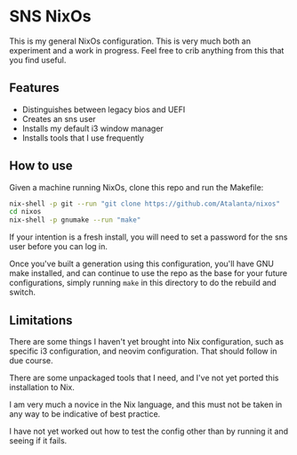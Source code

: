 # SNS NixOs

This is my general NixOs configuration.  This is very much both an experiment and
a work in progress.  Feel free to crib anything from this that you find useful.

## Features

- Distinguishes between legacy bios and UEFI
- Creates an sns user
- Installs my default i3 window manager
- Installs tools that I use frequently

## How to use

Given a machine running NixOs, clone this repo and run the Makefile:

```bash
nix-shell -p git --run "git clone https://github.com/Atalanta/nixos"
cd nixos
nix-shell -p gnumake --run "make"
```

If your intention is a fresh install, you will need to set a password for the sns user before you can log in.

Once you've built a generation using this configuration, you'll have GNU make installed, and can continue to use the repo as the base for your future configurations, simply running `make` in this directory to do the rebuild and switch.

## Limitations

There are some things I haven't yet brought into Nix configuration, such as specific i3 configuration, and neovim configuration.  That should follow in due course.

There are some unpackaged tools that I need, and I've not yet ported this installation to Nix.

I am very much a novice in the Nix language, and this must not be taken in any way to be indicative of best practice.

I have not yet worked out how to test the config other than by running it and seeing if it fails.
